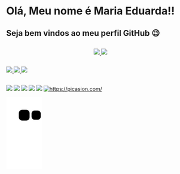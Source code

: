 <div>
  <h1> Olá, Meu nome é Maria Eduarda!!</h1>
  <h2> Seja bem vindos ao meu perfil GitHub 😉</h2>
</div>

##
 
<div align="center">
  <a href="https://github.com/Mariachf">
  <img height="160cm" src="https://github-readme-stats.vercel.app/api?username=Mariachf&show_icons=true&theme=bear&include_all_commits=true&count_private=true"/>
  <img height="160cm" src="https://github-readme-stats.vercel.app/api/top-langs/?username=Mariachf&layout=compact&langs_count=7&theme=bear"/>
</div>
  
  
  ##
  
  <div>
    <img src="https://img.shields.io/badge/HTML5-E34F26?style=for-the-badge&logo=html5&logoColor=white">
    <img src="https://img.shields.io/badge/CSS3-1572B6?style=for-the-badge&logo=css3&logoColor=white">
    <img src="https://img.shields.io/badge/JavaScript-F7DF1E?style=for-the-badge&logo=javascript&logoColor=black">
  </div>
 
  
 ##

   
  
  <div>
   <a href="https://www.instagram.com/eduarda.chf/" target="_blank"><img src="https://img.shields.io/badge/-Instagram-%23E4405F?style=for-the-badge&logo=instagram&logoColor=white" target="_blank"></a>
  <a href="https://discord.com/channels/1026563673172496535" target="_blank"><img src="https://img.shields.io/badge/Discord-7289DA?style=for-the-badge&logo=discord&logoColor=white" target="_blank"></a> 
  <a href = "mailto:me72068@gmail.com"><img src="https://img.shields.io/badge/Gmail-D14836?style=for-the-badge&logo=gmail&logoColor=white" target="_blank"></a>
  <a href="https://www.linkedin.com/in/maria-eduarda-fonseca-109862173/" target="_blank"><img src="https://img.shields.io/badge/-LinkedIn-%230077B5?style=for-the-badge&logo=linkedin&logoColor=white" target="_blank"></a> 
   <a href="https://web.telegram.org/?legacy=1#/im" target="_blank"><img src="https://img.shields.io/badge/Telegram-2CA5E0?style=for-the-badge&logo=telegram&logoColor=white" target="_blank"></a>  
     <a href="https://picasion.com/"><img src="https://i.picasion.com/pic92/592966c0bfb749b7a10ee960267d5275.gif" width="150" height="150" border="0"  alt="https://picasion.com/" /></a><br /><a href="https://picasion.com/"></a>
   </div>
  
  
  
 ![Snake animation](https://github.com/Mariachf/Mariachf/blob/output/github-contribution-grid-snake.svg)
  
  
